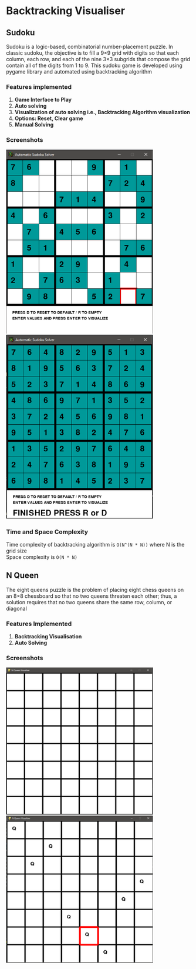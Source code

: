 # Backtracking Visualiser

## Sudoku
Sudoku is a logic-based, combinatorial number-placement puzzle. In classic sudoku, the objective is to fill a 9×9 grid with digits so that each column, each row, and each of the nine 3×3 subgrids that compose the grid contain all of the digits from 1 to 9. This sudoku game is developed using pygame library and automated using backtracking algorithm

### Features implemented
1) **Game Interface to Play** <br/>
2) **Auto solving** <br/>
3) **Visualization of auto solving i.e., Backtracking Algorithm visualization** <br/>
4) **Options: Reset, Clear game** <br/>
5) **Manual Solving** <br/>

### Screenshots
<img src="1.PNG" width="400" height="500">  <img src="2.PNG" width="400" height="500">

### Time and Space Complexity
Time complexity of backtracking algorithm is ```O(N^(N * N))``` where N is the grid size <br/>
Space complexity is ```O(N * N)```

## N Queen
The eight queens puzzle is the problem of placing eight chess queens on an 8×8 chessboard so that no two queens threaten each other; thus, a solution requires that no two queens share the same row, column, or diagonal

### Features Implemented
1) **Backtracking Visualisation** <br/>
2) **Auto Solving** <br/>

### Screenshots
<img src="4.PNG" width="400" height="400">  <img src="3.PNG" width="400" height="400">
